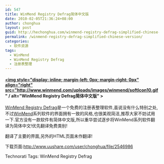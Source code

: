 ```yaml
---
id: 547
title: WinMend Registry Defrag简体中文版
date: 2010-02-05T21:36:24+08:00
author: chonghua
layout: post
guid: http://hechonghua.com/winmend-registry-defrag-simplified-chinese-version/
permalink: /winmend-registry-defrag-simplified-chinese-version/
categories:
  - 软件资源
tags:
  - WinMend
  - WinMend Registry Defrag
  - 注册表整理
---
```

#### <a href="http://www.winmend.com/registry-defrag/" target="_blank"><img style="display: inline; margin-left: 0px; margin-right: 0px" align="right" src="http://www.winmend.com/uploads/images/winmend/softIcon10.gif" / alt="WinMend Registry Defrag简体中文版" ></a>

<a href="http://www.winmend.com/registry-defrag/" target="_blank">WinMend Registry Defrag</a>是一个免费的注册表整理软件,虽说没有什么特别之处,不过<a href="http://www.winmend.com/" target="_blank">WinMend</a>系列软件的界面拥有一致的风格,也很美观简洁,推荐大家不妨试用一下.官方没有一款软件有简体中文版,所以重华尝试逐步将WinMend系列软件翻译为简体中文!优先翻译免费类别!

<!--more-->

翻译了主要的界面,另外的HTML页面未作翻译!

下载页面:http://www.uushare.com/user/chonghua/file/2546986

<div style="padding-bottom: 0px; margin: 0px; padding-left: 0px; padding-right: 0px; display: inline; float: none; padding-top: 0px" id="scid:0767317B-992E-4b12-91E0-4F059A8CECA8:d10daae4-2e42-415f-954e-20daec0ccf34" class="wlWriterEditableSmartContent">
  Technorati Tags: WinMend Registry Defrag
</div>